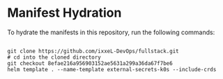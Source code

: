 
# Manifest Hydration

To hydrate the manifests in this repository, run the following commands:

```shell

git clone https://github.com/ixxeL-DevOps/fullstack.git
# cd into the cloned directory
git checkout 8efae216a956903152ae5631a299a36da67f7be6
helm template . --name-template external-secrets-k0s --include-crds
```